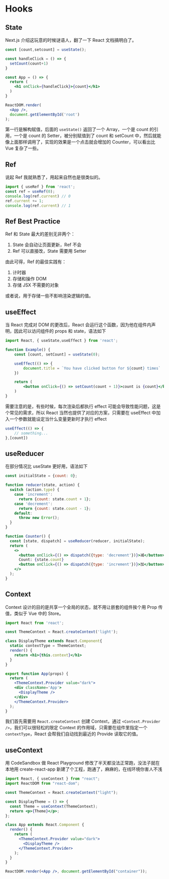 # Hooks

## State

Next.js 介绍这玩意的时候谜语人，翻了一下 React 文档搞明白了。

```jsx
const [count,setcount] = useState();

const handleClick = () => {
  setCount(count+1)
} 

const App = () => {
  return (
    <h1 onClick={handleClick}>{count}</h1>
  )
}

ReactDOM.render(
  <App />,
  document.getElementById('root')
);

```

第一行是解构赋值，后面的 `useState()` 返回了一个 Array，一个是 count 的引用，一个是 count 的 Setter，被分别赋值到了 count 和 setCount 中，然后就能像上面那样调用了，实现的效果是一个点击就会增加的 Counter，可以看出比 Vue 复杂了一些。

## Ref

说起 Ref 我就熟悉了，用起来自然也是很类似的。

```js
import { useRef } from 'react';
const ref = useRef(0);
console.log(ref.current) // 0
ref.current += 1;
console.log(ref.current) // 1
```

## Ref Best Practice

Ref 和 State 最大的差别无非两个：

1. State 会自动让页面更新，Ref 不会
2. Ref 可以直接改，State 需要用 Setter

由此可得，Ref 的最佳实践有：

1. 计时器
2. 存储和操作 DOM
3. 存储 JSX 不需要的对象

或者说，用于存储一些不影响渲染逻辑的值。

## useEffect

当 React 完成对 DOM 的更改后，React 会运行这个函数，因为他在组件内声明，因此可以访问组件的 props 和 state，语法如下

```jsx
import React, { useState,useEffect } from 'react';

function Example() {
    const [count, setCount] = useState(0);

    useEffect(() => {
        document.title = `You have clicked button for ${count} times`
    })

    return (
        <button onClick={() => setCount(count + 1)}>count is {count}</button>
    )
}
```

需要注意的是，有些时候，每次渲染后都执行 effect 可能会导致性能问题，这是个常见的需求，所以 React 当然也提供了对应的方案，只需要在 useEffect 中加入一个参数就能设定当什么变量更新时才执行 effect

```jsx
useEffect(() => {
    // something...
},[count])
```

## useReducer

在部分情况比 useState 更好用，语法如下

```jsx
const initialState = {count: 0};

function reducer(state, action) {
  switch (action.type) {
    case 'increment':
      return {count: state.count + 1};
    case 'decrement':
      return {count: state.count - 1};
    default:
      throw new Error();
  }
}

function Counter() {
  const [state, dispatch] = useReducer(reducer, initialState);
  return (
    <>
      <button onClick={() => dispatch({type: 'decrement'})}>减</button>
      Count: {state.count}
      <button onClick={() => dispatch({type: 'increment'})}>加</button>
    </>
  );
}
```

## Context

Context 设计的目的是共享一个全局的状态，就不用让嵌套的组件挨个用 Prop 传值，类似于 Vue 中的 Store。

```jsx
import React from 'react';

const ThemeContext = React.createContext('light');

class DisplayTheme extends React.Component{
  static contextType = ThemeContext;
  render() {
    return <h1>{this.context}</h1>
  }
}

export function App(props) {
  return (
    <ThemeContext.Provider value="dark">
    <div className='App'>
      <DisplayTheme />
    </div>
    </ThemeContext.Provider>
  );
}
```

我们首先需要用 `React.createContext` 创建 Context，通过 `<Context.Provider />`，我们可以很轻松的限定 Context 的作用域，只需要在组件里指定一个 `contextType`，React 会帮我们自动找到最近的 Provide 读取它的值。

## useContext

用 CodeSandbox 做 React Playground 修改了半天都没法正常跑，没法子就在本地用 create-react-app 新建了个工程，跑通了，麻麻的，在线环境你害人不浅

```jsx
import React, { useContext } from "react";
import ReactDOM from "react-dom";

const ThemeContext = React.createContext("light");

const DisplayTheme = () => {
  const Theme = useContext(ThemeContext);
  return <p>{Theme}</p>;
};

class App extends React.Component {
  render() {
    return (
      <ThemeContext.Provider value="dark">
        <DisplayTheme />
      </ThemeContext.Provider>
    );
  }
}

ReactDOM.render(<App />, document.getElementById("container"));
```
